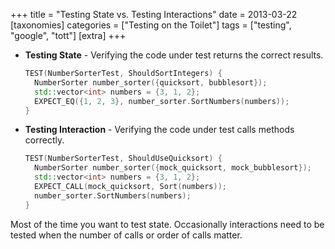 +++
title = "Testing State vs. Testing Interactions"
date = 2013-03-22
[taxonomies]
categories = ["Testing on the Toilet"]
tags = ["testing", "google", "tott"]
[extra]
+++

- **Testing State** - Verifying the code under test returns the correct results.

  ```cpp
  TEST(NumberSorterTest, ShouldSortIntegers) {
    NumberSorter number_sorter({quicksort, bubblesort});
    std::vector<int> numbers = {3, 1, 2};
    EXPECT_EQ({1, 2, 3}, number_sorter.SortNumbers(numbers));
  }
  ```

- **Testing Interaction** - Verifying the code under test calls methods correctly.

  ```cpp
  TEST(NumberSorterTest, ShouldUseQuicksort) {
    NumberSorter number_sorter({mock_quicksort, mock_bubblesort});
    std::vector<int> numbers = {3, 1, 2};
    EXPECT_CALL(mock_quicksort, Sort(numbers));
    number_sorter.SortNumbers(numbers);
  }
  ```

Most of the time you want to test state. Occasionally interactions need to be tested when the number
of calls or order of calls matter.

